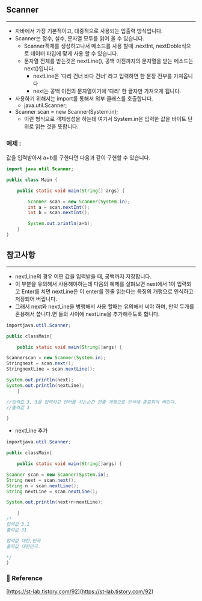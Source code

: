 ## Scanner

---

- 자바에서 가장 기본적이고, 대중적으로 사용되는 입출력 방식입니다.
- Scanner는 정수, 실수, 문자열 모두를 읽어 올 수 있습니다.
    - Scanner객체를 생성하고나서 메소드를 사용 할때 .nextInt, nextDoble식으로 데이터 타입에 맞게 사용 할 수 있습니다.
    - 문자열 전체를 받는것은 nextLine(), 공백 이전까지의 문자열을 받는 메소드는 next()입니다.
        - nextLine은 ‘다리 건너 바다 건너’ 라고 입력하면 한 문장 전부를 가져옵니다
        - next는 공백 이전의 문자열이기에 ‘다리’ 한 글자만 가져오게 됩니다.
- 사용하기 위해서는 import를 통해서 외부 클래스를 호출합니다.
    - java.util.Scanner;
- Scanner scan = new Scanner(System.in);
    - 이런 형식으로 객체생성을 하는데 여기서 System.in은 입력한 값을 바이트 단위로 읽는 것을 뜻합니다.

### 예제 :

값을 입력받아서 a+b를 구한다면 다음과 같이 구현할 수 있습니다.

```java
import java.util.Scanner;

public class Main {

    public static void main(String[] args) {

        Scanner scan = new Scanner(System.in);
        int a = scan.nextInt();
        int b = scan.nextInt();

        System.out.println(a+b);
    }
}
```

## 참고사항

---

- nextLine의 경우 어떤 값을 입력받을 때, 공백까지 저장합니다.
- 이 부분을 유의해서 사용해야하는데 다음의 예제를 살펴보면 next에서 1이 입력되고 Enter를 치면 nextLine은 이 enter를 한줄 읽는다는 특징의 개행으로 인식하고 저장되어 버립니다.
- 그래서 next와 nextLine을 병행해서 사용 할때는 유의해서 써야 하며, 만약 두개를 혼용해서 씁니다.면 둘의 사이에 nextLine을 추가해주도록 합니다.

```java
importjava.util.Scanner;

public classMain{

    public static void main(String[]args) {

Scannerscan = new Scanner(System.in);
Stringnext = scan.next();
StringnextLine = scan.nextLine();

System.out.println(next);
System.out.println(nextLine);
    }

//입력값 3, 3을 입력하고 엔터를 치는순간 한줄 개행으로 인식해 종료되어 버린다.
//출력값 3

}
```

- nextLine  추가

```java
importjava.util.Scanner;

public classMain{

    public static void main(String[]args) {

Scanner scan = new Scanner(System.in);
String next = scan.next();
String n = scan.nextLine();
String nextLine = scan.nextLine();

System.out.println(next+n+nextLine);

    }
/*
입력값 3,1
출력값 31

입력값 대한,민국
출력값 대한민국.

*/
}

```

### 🔗 Reference

[https://st-lab.tistory.com/92](https://st-lab.tistory.com/92)